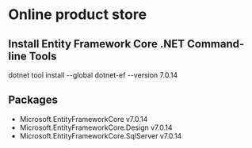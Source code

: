 # Online product store

## Install Entity Framework Core .NET Command-line Tools
dotnet tool install --global dotnet-ef --version 7.0.14

## Packages
* Microsoft.EntityFrameworkCore v7.0.14
* Microsoft.EntityFrameworkCore.Design v7.0.14
* Microsoft.EntityFrameworkCore.SqlServer v7.0.14